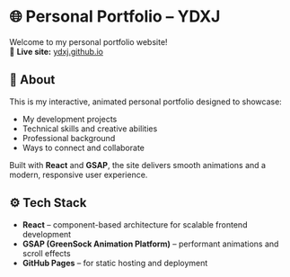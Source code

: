 # 🌐 Personal Portfolio – YDXJ

Welcome to my personal portfolio website!  
🔗 **Live site:** [ydxj.github.io](https://ydxj.github.io/)

## 🎯 About

This is my interactive, animated personal portfolio designed to showcase:

- My development projects
- Technical skills and creative abilities
- Professional background
- Ways to connect and collaborate

Built with **React** and **GSAP**, the site delivers smooth animations and a modern, responsive user experience.

## ⚙️ Tech Stack

- **React** – component-based architecture for scalable frontend development
- **GSAP (GreenSock Animation Platform)** – performant animations and scroll effects
- **GitHub Pages** – for static hosting and deployment


